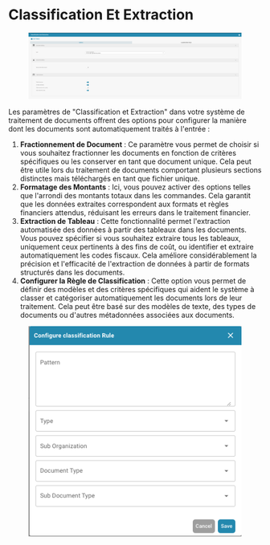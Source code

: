 # Classification Et Extraction

<figure><img src="../../../.gitbook/assets/Bildschirmfoto 2024-05-08 um 11.10.49.png" alt=""><figcaption></figcaption></figure>

Les paramètres de "Classification et Extraction" dans votre système de traitement de documents offrent des options pour configurer la manière dont les documents sont automatiquement traités à l'entrée :

1. **Fractionnement de Document** : Ce paramètre vous permet de choisir si vous souhaitez fractionner les documents en fonction de critères spécifiques ou les conserver en tant que document unique. Cela peut être utile lors du traitement de documents comportant plusieurs sections distinctes mais téléchargés en tant que fichier unique.
2. **Formatage des Montants** : Ici, vous pouvez activer des options telles que l'arrondi des montants totaux dans les commandes. Cela garantit que les données extraites correspondent aux formats et règles financiers attendus, réduisant les erreurs dans le traitement financier.
3. **Extraction de Tableau** : Cette fonctionnalité permet l'extraction automatisée des données à partir des tableaux dans les documents. Vous pouvez spécifier si vous souhaitez extraire tous les tableaux, uniquement ceux pertinents à des fins de coût, ou identifier et extraire automatiquement les codes fiscaux. Cela améliore considérablement la précision et l'efficacité de l'extraction de données à partir de formats structurés dans les documents.
4. **Configurer la Règle de Classification** : Cette option vous permet de définir des modèles et des critères spécifiques qui aident le système à classer et catégoriser automatiquement les documents lors de leur traitement. Cela peut être basé sur des modèles de texte, des types de documents ou d'autres métadonnées associées aux documents.

<figure><img src="../../../.gitbook/assets/Bildschirmfoto 2024-05-08 um 11.11.10.png" alt=""><figcaption></figcaption></figure>
